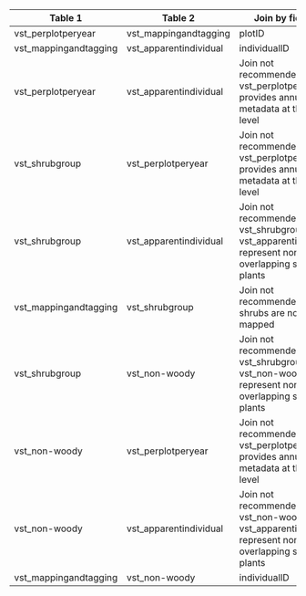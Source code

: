 |Table 1|Table 2|Join by field(s)|
|------------------------|------------------------|-------------------------------|
vst_perplotperyear|vst_mappingandtagging|plotID
vst_mappingandtagging|vst_apparentindividual|individualID
vst_perplotperyear|vst_apparentindividual|Join not recommended: vst_perplotperyear provides annual metadata at the plot level
vst_shrubgroup|vst_perplotperyear|Join not recommended: vst_perplotperyear provides annual metadata at the plot level
vst_shrubgroup|vst_apparentindividual|Join not recommended: vst\_shrubgroup and vst\_apparentindividual represent non-overlapping sets of plants
vst_mappingandtagging|vst_shrubgroup|Join not recommended: shrubs are not mapped
vst_shrubgroup|vst_non-woody|Join not recommended: vst\_shrubgroup and vst\_non-woody represent non-overlapping sets of plants
vst_non-woody|vst_perplotperyear|Join not recommended: vst_perplotperyear provides annual metadata at the plot level
vst_non-woody|vst_apparentindividual|Join not recommended: vst\_non-woody and vst\_apparentindividual represent non-overlapping sets of plants
vst_mappingandtagging|vst_non-woody|individualID